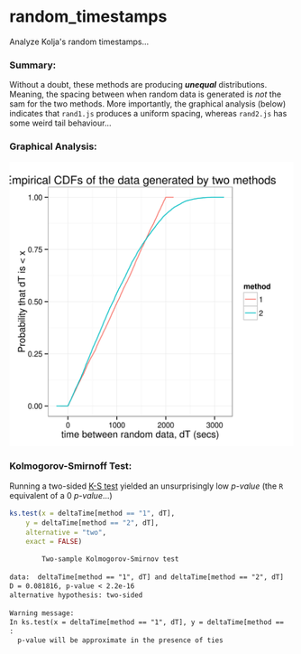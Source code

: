 # random_timestamps
Analyze Kolja's random timestamps...

### Summary:
Without a doubt, these methods are producing ***unequal*** distributions.
Meaning, the spacing between when random data is generated is _not_ the sam
for the two methods. More importantly, the graphical analysis (below) 
indicates that `rand1.js` produces a uniform spacing, whereas `rand2.js`
has some weird tail behaviour...

### Graphical Analysis:
![](plots/ecdf.png)

### Kolmogorov-Smirnoff Test:
Running a two-sided [K-S test]() yielded an unsurprisingly low _p-value_
 (the `R` equivalent of a 0 _p-value_...)
```R
ks.test(x = deltaTime[method == "1", dT],
	y = deltaTime[method == "2", dT],
	alternative = "two",
	exact = FALSE)
```
```
        Two-sample Kolmogorov-Smirnov test

data:  deltaTime[method == "1", dT] and deltaTime[method == "2", dT]
D = 0.081816, p-value < 2.2e-16
alternative hypothesis: two-sided

Warning message:
In ks.test(x = deltaTime[method == "1", dT], y = deltaTime[method ==  :
  p-value will be approximate in the presence of ties
```
 
